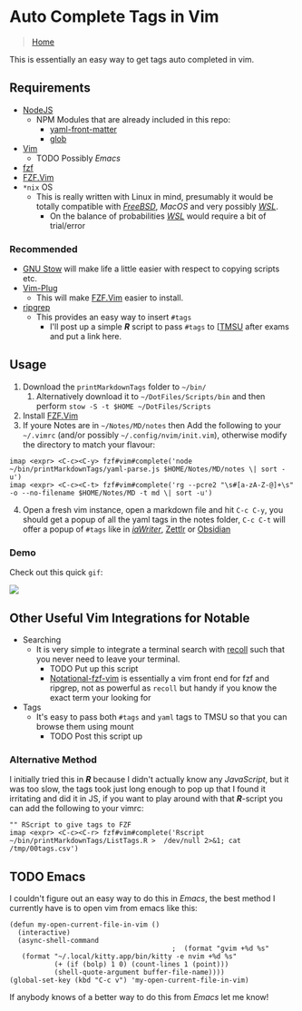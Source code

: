 # Auto Complete Tags in Vim
> [Home](../README.md)

This is essentially an easy way to get tags auto completed in vim.

## Requirements

+ [NodeJS](https://github.com/nodejs/node)
  + NPM Modules that are already included in this repo:
    + [yaml-front-matter](https://www.npmjs.com/package/yaml-front-matter)
    + [glob](https://www.npmjs.com/package/glob)
+ [Vim](https://github.com/neovim/neovim)
  + TODO Possibly *Emacs*
+ [fzf](https://github.com/junegunn/fzf)
+ [FZF.Vim](https://github.com/junegunn/fzf.vim)
+ `*nix` OS
  + This is really written with Linux in mind, presumably it would be totally
    compatible with [*FreeBSD*](https://github.com/freebsd/freebsd), *MacOS* and very possibly [*WSL*](https://docs.microsoft.com/en-us/windows/wsl/install-win10).
    + On the balance of probabilities [*WSL*](https://docs.microsoft.com/en-us/windows/wsl/install-win10) would require a bit of
      trial/error

### Recommended

+ [GNU Stow](https://www.gnu.org/software/stow/) will make life a little easier with respect to copying scripts
  etc.
+ [Vim-Plug](https://github.com/junegunn/vim-plug)
  + This will make [FZF.Vim](https://github.com/junegunn/fzf.vim) easier to install.
+ [ripgrep](https://github.com/BurntSushi/ripgrep)
  + This provides an easy way to insert `#tags`
    + I'll post up a simple **_R_** script to pass `#tags` to [[TMSU](https://tmsu.org/) after
      exams and put a link here.

## Usage

1. Download the `printMarkdownTags` folder to `~/bin/`
   1. Alternatively download it to `~/DotFiles/Scripts/bin` and then perform
      `stow -S -t $HOME ~/DotFiles/Scripts`
2. Install [FZF.Vim](https://github.com/junegunn/fzf.vim)
4. If youre Notes are in `~/Notes/MD/notes` then Add the following to your
   `~/.vimrc` (and/or possibly `~/.config/nvim/init.vim`), otherwise modify the
   directory to match your flavour:
   
```vim
imap <expr> <C-c><C-y> fzf#vim#complete('node ~/bin/printMarkdownTags/yaml-parse.js $HOME/Notes/MD/notes \| sort -u')
imap <expr> <C-c><C-t> fzf#vim#complete('rg --pcre2 "\s#[a-zA-Z-@]+\s" -o --no-filename $HOME/Notes/MD -t md \| sort -u')
```

4. Open a fresh vim instance, open a markdown file and hit `C-c C-y`, you should
   get a popup of all the yaml tags in the notes folder, ` C-c C-t ` will offer
   a popup of ` #tags ` like in [*iaWriter*](https://ia.net/writer), [Zettlr](https://github.com/Zettlr/Zettlr) or [Obsidian](https://obsidian.md/features)

### Demo

Check out this quick `gif`:

![](media/vimYAML.gif)

## Other Useful Vim Integrations for Notable

+ Searching
  + It is very simple to integrate a terminal search with [recoll](https://www.lesbonscomptes.com/recoll/) such that
    you never need to leave your terminal.
    + TODO Put up this script
    + [Notational-fzf-vim](https://github.com/alok/notational-fzf-vim) is essentially a vim front end for fzf and
      ripgrep, not as powerful as `recoll` but handy if you know the exact term
      your looking for
+ Tags
  + It's easy to pass both `#tags` and `yaml` tags to TMSU so that you can
    browse them using mount
    + TODO Post this script up

### Alternative Method

I initially tried this in **_R_** because I didn't actually know any
*JavaScript*, but it was too slow, the tags took just long enough to pop up that
I found it irritating and did it in JS, if you want to play around with that
**_R_**-script you can add the following to your vimrc:

```vim
"" RScript to give tags to FZF
imap <expr> <C-c><C-r> fzf#vim#complete('Rscript ~/bin/printMarkdownTags/ListTags.R >  /dev/null 2>&1; cat /tmp/00tags.csv')
```


## TODO Emacs

I couldn't figure out an easy way to do this in *Emacs*, the best method I currently have is to open vim from emacs like this:


```elisp
(defun my-open-current-file-in-vim ()
  (interactive)
  (async-shell-command
                                        ;  (format "gvim +%d %s"
   (format "~/.local/kitty.app/bin/kitty -e nvim +%d %s"
           (+ (if (bolp) 1 0) (count-lines 1 (point)))
           (shell-quote-argument buffer-file-name))))
(global-set-key (kbd "C-c v") 'my-open-current-file-in-vim)
```

If anybody knows of a better way to do this from *Emacs* let me know!
